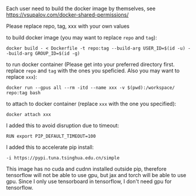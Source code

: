Each user need to build the docker image by themselves, see https://vsupalov.com/docker-shared-permissions/

Please replace repo, tag, xxx with your own values

to build docker image (you may want to replace `repo` and `tag`):

```docker build - < Dockerfile -t repo:tag --build-arg USER_ID=$(id -u) --build-arg GROUP_ID=$(id -g)```

to run docker container (Please get into your preferred directory first. replace `repo` and `tag` with the ones you speficied. Also you may want to replace `xxx`):

```docker run --gpus all --rm -itd --name xxx -v $(pwd):/workspace/ repo:tag bash```

to attach to docker container (replace `xxx` with the one you specified):

```docker attach xxx```

I added this to avoid disruption due to timeout:

```RUN export PIP_DEFAULT_TIMEOUT=100```

I added this to accelerate pip install:

```-i https://pypi.tuna.tsinghua.edu.cn/simple```

This image has no cuda and cudnn installed outside pip, therefore tensorflow will not be able to use gpu, but jax and torch will be able to use gpu. Since I only use tensorboard in tensorflow, I don't need gpu for tensorflow.

